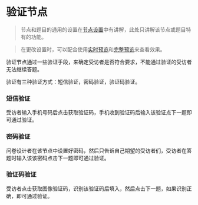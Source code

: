 # 验证节点

> 节点和题目的通用的设置在[节点设置](../node-setting/concept.md)中有讲解，此处只讲解该节点或题目特有的功能。

> 在更改设置时，可以配合使用[实时预览](../preview/realtime.md)和[完整预览](../preview/full.md)来查看效果。


验证节点通过一些验证手段，来确定受访者是否符合要求，不能通过验证的受访者无法继续答题。

验证有三种验证方式：短信验证，密码验证，验证码验证。

### 短信验证
受访者输入手机号码后点击获取验证码，手机收到验证码后输入该验证点下一题即可通过验证。

### 密码验证
问卷设计者在该节点中设置好密码，然后只告诉自己期望的受访者们，受访者在答题时输入该该密码点击下一题即可通过验证。

### 验证码验证
受访者点击获取图像验证码，识别该验证码后填入，然后点击下一题，如果识别正确，即可通过验证。